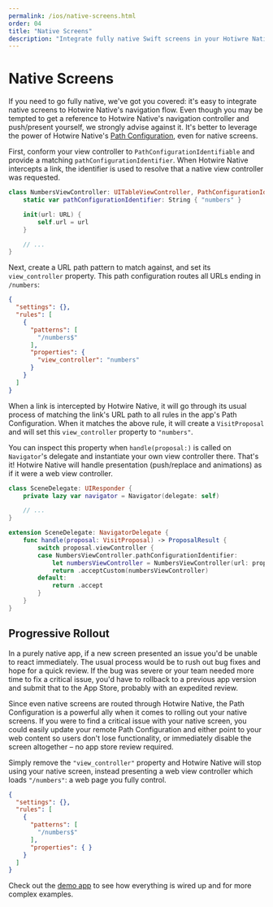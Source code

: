```yaml
---
permalink: /ios/native-screens.html
order: 04
title: "Native Screens"
description: "Integrate fully native Swift screens in your Hotiwre Native app."
---
```


# Native Screens

If you need to go fully native, we've got you covered: it's easy to integrate native screens to Hotwire Native's navigation flow. Even though you may be tempted to get a reference to Hotwire Native's navigation controller and push/present yourself, we strongly advise against it. It's better to leverage the power of Hotwire Native's [Path Configuration](/ios/path-configuration), even for native screens.

First, conform your view controller to `PathConfigurationIdentifiable` and provide a matching `pathConfigurationIdentifier`. When Hotwire Native intercepts a link, the identifier is used to resolve that a native view controller was requested.

```swift
class NumbersViewController: UITableViewController, PathConfigurationIdentifiable {
    static var pathConfigurationIdentifier: String { "numbers" }

    init(url: URL) {
        self.url = url
    }

    // ...
}
```

Next, create a URL path pattern to match against, and set its `view_controller` property. This path configuration routes all URLs ending in `/numbers`:

```json
{
  "settings": {},
  "rules": [
    {
      "patterns": [
        "/numbers$"
      ],
      "properties": {
        "view_controller": "numbers"
      }
    }
  ]
}
```

When a link is intercepted by Hotwire Native, it will go through its usual process of matching the link's URL path to all rules in the app's Path Configuration. When it matches the above rule, it will create a `VisitProposal` and will set this `view_controller` property to `"numbers"`.

You can inspect this property when `handle(proposal:)` is called on `Navigator`'s delegate and instantiate your own view controller there. That's it! Hotwire Native will handle presentation (push/replace and animations) as if it were a web view controller.

```swift
class SceneDelegate: UIResponder {
    private lazy var navigator = Navigator(delegate: self)

    // ...
}

extension SceneDelegate: NavigatorDelegate {
    func handle(proposal: VisitProposal) -> ProposalResult {
        switch proposal.viewController {
        case NumbersViewController.pathConfigurationIdentifier:
            let numbersViewController = NumbersViewController(url: proposal.url)
            return .acceptCustom(numbersViewController)
        default:
            return .accept
        }
    }
}
```

## Progressive Rollout

In a purely native app, if a new screen presented an issue you'd be unable to react immediately. The usual process would be to rush out bug fixes and hope for a quick review. If the bug was severe or your team needed more time to fix a critical issue, you'd have to rollback to a previous app version and submit that to the App Store, probably with an expedited review.

Since even native screens are routed through Hotwire Native, the Path Configuration is a powerful ally when it comes to rolling out your native screens. If you were to find a critical issue with your native screen, you could easily update your remote Path Configuration and either point to your web content so users don't lose functionality, or immediately disable the screen altogether – no app store review required.

Simply remove the `"view_controller"` property and Hotwire Native will stop using your native screen, instead presenting a web view controller which loads `"/numbers"`: a web page you fully control.

```json
{
  "settings": {},
  "rules": [
    {
      "patterns": [
        "/numbers$"
      ],
      "properties": { }
    }
  ]
}
```

Check out the [demo app](https://github.com/hotwired/hotwire-native-ios/tree/main/Demo) to see how everything is wired up and for more complex examples.
